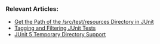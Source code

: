 ### Relevant Articles:

- [Get the Path of the /src/test/resources Directory in JUnit](https://www.baeldung.com/junit-src-test-resources-directory-path)
- [Tagging and Filtering JUnit Tests](https://www.baeldung.com/junit-filtering-tests)
- [JUnit 5 Temporary Directory Support](https://www.baeldung.com/junit-5-temporary-directory)
